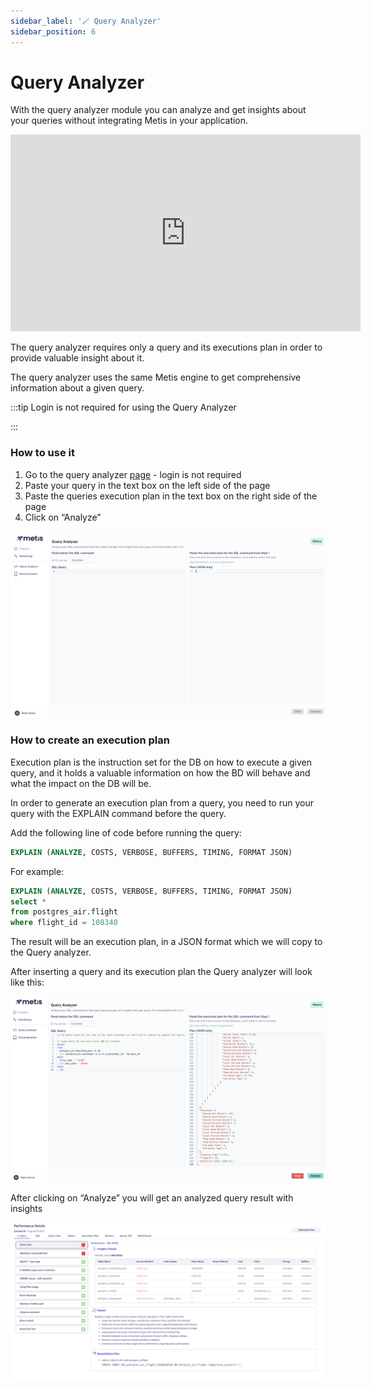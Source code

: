 ```yaml
---
sidebar_label: '🪄 Query Analyzer'
sidebar_position: 6
---
```


# Query Analyzer

With the query analyzer module you can analyze and get insights about your queries without integrating Metis in your application.

<center>
<iframe width="560" height="315" src="https://www.youtube.com/embed/Hlah3Gvjf_E?si=GKXX535UjOwswY7t" title="YouTube video player" frameborder="0" allow="accelerometer; autoplay; clipboard-write; encrypted-media; gyroscope; picture-in-picture; web-share" allowfullscreen></iframe>
</center>


The query analyzer requires only a query and its executions plan in order to provide valuable insight about it.

The query analyzer uses the same Metis engine to get comprehensive information about a given query.

:::tip
Login is not required for using the Query Analyzer

:::

### How to use it

1. Go to the query analyzer [page](https://demo.metisdata.io/query-analysis) - login is not required
2. Paste your query in the text box on the left side of the page
3. Paste the queries execution plan in the text box on the right side of the page
4. Click on “Analyze”

![Screenshot 2023-08-29 at 18.42.12.png](Query%20analyzer/analyzer.png)

### How to create an execution plan

Execution plan is the instruction set for the DB on how to execute a given query, and it holds a valuable information on how the BD will behave and what the impact on the DB will be.

In order to generate an execution plan from a query, you need to run your query with the EXPLAIN command before the query.

Add the following line of code before running the query:

```sql
EXPLAIN (ANALYZE, COSTS, VERBOSE, BUFFERS, TIMING, FORMAT JSON)
```

For example:

```sql
EXPLAIN (ANALYZE, COSTS, VERBOSE, BUFFERS, TIMING, FORMAT JSON)
select *
from postgres_air.flight
where flight_id = 108340
```

The result will be an execution plan, in a JSON format which we will copy to the Query analyzer.

After inserting a query and its execution plan the Query analyzer will look like this:

![Screenshot 2023-08-29 at 18.50.57.png](Query%20analyzer/analyzer_full.png)

After clicking on “Analyze” you will get an analyzed query result with insights

![Screenshot 2023-08-29 at 18.53.27.png](Query%20analyzer/Screenshot_2023-08-29_at_18.53.27.png)
